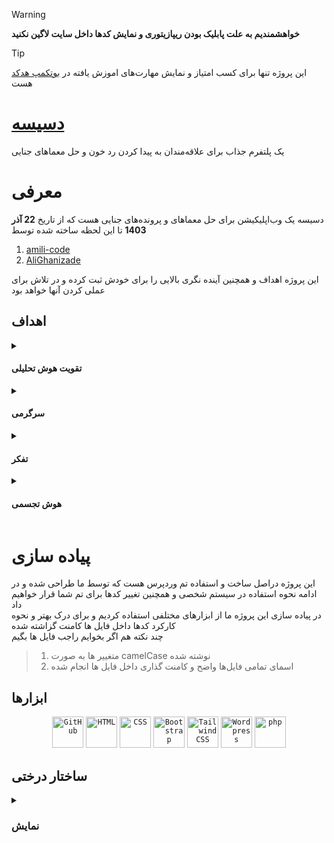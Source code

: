 > [!WARNING]  
> **خواهشمندیم به علت پابلیک بودن ریپازیتوری  و نمایش کد‌ها داخل سایت لاگین نکنید**

> [!TIP]
> این پروژه تنها برای  کسب امتیاز و نمایش مهارت‌های اموزش یافته در <a href="https://partschool.ir/bootcamp/4be28558-10d6-449b-9e4b-1da3c28a00c2">بوتکمپ هدکد</a> هست  
<div direction="rtl">

# [دسیسه](https://dasise.rayafeed.com)    
یک پلتفرم جذاب برای علاقه‌مندان به پیدا کردن رد خون و حل معما‌های جنایی  
# معرفی
دسیسه یک وب‌اپلیکیشن برای حل معماهای و پرونده‌های جنایی هست که از تاریخ **22 آذر 1403** تا این لحظه ساخته شده توسط  
<div direction="ltr">
  
  1. [amili-code](https://github.com/amili-code)  
  2. [AliGhanizade](https://github.com/AliGhanizade)  
</div>
این پروژه اهداف و همچنین آینده نگری بالایی را برای خودش ثبت کرده و در تلاش برای عملی کردن آنها خواهد بود

## اهداف    

<details>
<summary>
  
  #### تقویت هوش تحلیلی</summary>  
ما در <a href="https://dasise.rayafeed.com">سایتمون</a> قسمتی رو برای شما عزیزان طراحی کردیم به نام  <a href="https://dasise.rayafeed.com/exam/">دقت درسرعت</a>
</details>

<details><summary>
  
  #### سرگرمی</summary>  
با توجه به گستردگی معماها و بخش‌های مختلفی که داخل سایت قرار دارد شما به راحتی میتوانید از تایم‌هایی که در انتظار افراد، اتوبوس، مترو و .. هستید برای سرگرم شدن خود استفاده کنید
</details>

<details><summary>
  
  #### تفکر</summary>  
حل کردن مساعل و معماها همانطور که از گذشته برای تقویت هوش و تفکر استفاده میشده ماهم در تیممون تلاش بر ارائه معماهایی با سطح فکری مختلف در اختیار شما قرار داده‌ایم
</details>

<details><summary>
  
  #### هوش تجسمی</summary>  
   داخل معما‌ و پرونده های جنایی، ما تلاش کردیم تا شما حس حضور به عنوان کاراگاه در آن محیط را داشته باشید 
   اما این فقط به تلاش ما بستگی ندارد و شما هم باید محیط را تجسم و تصور کنید تا درک بهتری از پرونده داشته باشید که به مرور بر هوش تجسمی شما تاثیرات خوبی می‌گذارد
</details>

# پیاده سازی	
 این پروژه دراصل ساخت و استفاده تم‌ وردپرس هست که توسط ما طراحی شده و در ادامه نحوه استفاده در سیستم شخصی و همچنین تغییر کدها برای تم شما قرار خواهیم داد  
 در پیاده سازی این پروژه ما از ابزار‌های مختلفی استفاده کردیم و برای درک بهتر و نحوه کارکرد کد‌ها داخل فایل ها کامنت گزاشته شده   
 چند نکته هم اگر بخوایم راجب فایل ها بگیم   
 > 1. متغییر ها به صورت camelCase نوشته شده   
 > 2. اسمای تمامی فایل‌ها واضح و کامنت گذاری داخل فایل ها انجام شده  

 ## ابزارها

<div align="center">
	<code><img width="50" src="https://raw.githubusercontent.com/marwin1991/profile-technology-icons/refs/heads/main/icons/github.png" alt="GitHub" title="GitHub"/></code>
	<code><img width="50" src="https://raw.githubusercontent.com/marwin1991/profile-technology-icons/refs/heads/main/icons/html.png" alt="HTML" title="HTML"/></code>
	<code><img width="50" src="https://raw.githubusercontent.com/marwin1991/profile-technology-icons/refs/heads/main/icons/css.png" alt="CSS" title="CSS"/></code>
	<code><img width="50" src="https://raw.githubusercontent.com/marwin1991/profile-technology-icons/refs/heads/main/icons/bootstrap.png" alt="Bootstrap" title="Bootstrap"/></code>
	<code><img width="50" src="https://raw.githubusercontent.com/marwin1991/profile-technology-icons/refs/heads/main/icons/tailwind_css.png" alt="Tailwind CSS" title="Tailwind CSS"/></code>
	<code><img width="50" src="https://raw.githubusercontent.com/marwin1991/profile-technology-icons/refs/heads/main/icons/wordpress.png" alt="Wordpress" title="Wordpress"/></code>
	<code><img width="50" src="https://raw.githubusercontent.com/marwin1991/profile-technology-icons/refs/heads/main/icons/php.png" alt="php" title="php"/></code>
</div>


## ساختار درختی	

<details>
<summary>
  
  ### نمایش</summary> 
 
<div direction="ltr">
  
[Dasise](https://github.com/amili-code/dasise)  
├─assets  
│ ├─css  
│ ├─font  
│ ├─img  
│ ├─js  
│ ├─scss  
│ └──vendor  
├─components  
| └──pic.php
├─demon  
├─forms  
├─pic  
├─senarios  
├─404.php
├─footer.php  
├─functions.php  
├─header.php  
├─hello.html  
├─index.php  
├─login.php  
├─page-about-us.php  
├─page-challenges.php  
├─page-exam.php  
├─page-plan.php  
├─page-prof.php  
├─page-purchase.php  
├─page-results.php  
├─page-sugestion.php  
├─page-text.php  
├─process_form.php  
├─process_scenario.php  
├─senario.json  
├─singnup.php  
├─single-category-story.php  
├─single-lost.php  
├─single.php  
├─singular.php  
├─style.css
└──template-solve-challenge.php



</div>
</details>

</div>
